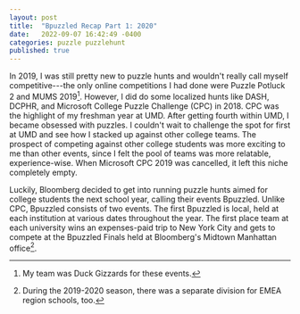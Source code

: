 ```yaml
---
layout: post
title:  "Bpuzzled Recap Part 1: 2020"
date:   2022-09-07 16:42:49 -0400
categories: puzzle puzzlehunt
published: true
---
```


In 2019, I was still pretty new to puzzle hunts and wouldn't really call myself competitive---the only online competitions I had done were Puzzle Potluck 2 and MUMS 2019[^1]. However, I did do some localized hunts like DASH, DCPHR, and Microsoft College Puzzle Challenge (CPC) in 2018. CPC was the highlight of my freshman year at UMD. After getting fourth within UMD, I became obsessed with puzzles. I couldn't wait to challenge the spot for first at UMD and see how I stacked up against other college teams. The prospect of competing against other college students was more exciting to me than other events, since I felt the pool of teams was more relatable, experience-wise. When Microsoft CPC 2019 was cancelled, it left this niche completely empty.

Luckily, Bloomberg decided to get into running puzzle hunts aimed for college students the next school year, calling their events Bpuzzled. Unlike CPC, Bpuzzled consists of two events. The first Bpuzzled is local, held at each institution at various dates throughout the year. The first place team at each university wins an expenses-paid trip to New York City and gets to compete at the Bpuzzled Finals held at Bloomberg's Midtown Manhattan office[^2].




[^1]: My team was Duck Gizzards for these events.
[^2]: During the 2019-2020 season, there was a separate division for EMEA region schools, too.
